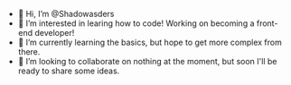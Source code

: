 - 👋 Hi, I’m @Shadowasders
- 👀 I’m interested in learing how to code! Working on becoming a front-end developer!
- 🌱 I’m currently learning the basics, but hope to get more complex from there.
- 💞️ I’m looking to collaborate on nothing at the moment, but soon I'll be ready to share some ideas.


<!---
Shadowasders/Shadowasders is a ✨ special ✨ repository because its `README.md` (this file) appears on your GitHub profile.
You can click the Preview link to take a look at your changes.
--->
